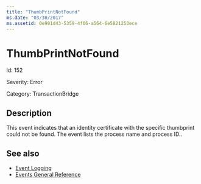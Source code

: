 ```yaml
---
title: "ThumbPrintNotFound"
ms.date: "03/30/2017"
ms.assetid: 0e901d43-5359-4f06-a564-6e5821253ece
---
```

# ThumbPrintNotFound

Id: 152  
  
 Severity: Error  
  
 Category: TransactionBridge  
  
## Description  

 This event indicates that an identity certificate with the specific thumbprint could not be found. The event lists the process name and process ID..  
  
## See also

- [Event Logging](index.md)
- [Events General Reference](events-general-reference.md)
